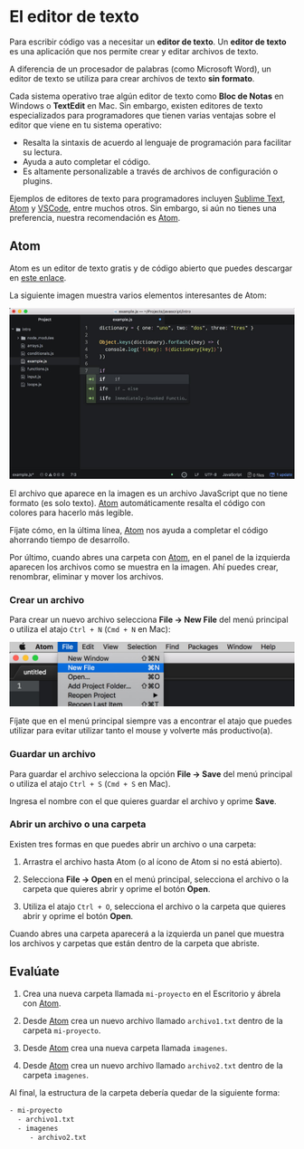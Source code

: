 # El editor de texto

Para escribir código vas a necesitar un **editor de texto**. Un **editor de texto** es una aplicación que nos permite crear y editar archivos de texto.

A diferencia de un procesador de palabras (como Microsoft Word), un editor de texto se utiliza para crear archivos de texto **sin formato**.

Cada sistema operativo trae algún editor de texto como **Bloc de Notas** en Windows o **TextEdit** en Mac. Sin embargo, existen editores de texto especializados para programadores que tienen varias ventajas sobre el editor que viene en tu sistema operativo:

* Resalta la sintaxis de acuerdo al lenguaje de programación para facilitar su lectura.
* Ayuda a auto completar el código.
* Es altamente personalizable a través de archivos de configuración o plugins.

Ejemplos de editores de texto para programadores incluyen [Sublime Text](https://www.sublimetext.com/), [Atom](https://atom.io/) y [VSCode](https://code.visualstudio.com/), entre muchos otros. Sin embargo, si aún no tienes una preferencia, nuestra recomendación es [Atom](https://atom.io/).

## Atom

Atom es un editor de texto gratis y de código abierto que puedes descargar en [este enlace](https://atom.io/).

La siguiente imagen muestra varios elementos interesantes de Atom:

![Atom Editor](images/atom-editor-js.jpg)

El archivo que aparece en la imagen es un archivo JavaScript que no tiene formato (es solo texto). [Atom](https://atom.io/) automáticamente resalta el código con colores para hacerlo más legible.

Fíjate cómo, en la última línea, [Atom](https://atom.io/) nos ayuda a completar el código ahorrando tiempo de desarrollo.

Por último, cuando abres una carpeta con [Atom](https://atom.io/), en el panel de la izquierda aparecen los archivos como se muestra en la imagen. Ahí puedes crear, renombrar, eliminar y mover los archivos.

### Crear un archivo

Para crear un nuevo archivo selecciona **File -> New File** del menú principal o utiliza el atajo `Ctrl + N` (`Cmd + N` en Mac):

![Atom - Nuevo archivo](images/atom-new-file.jpg)

Fíjate que en el menú principal siempre vas a encontrar el atajo que puedes utilizar para evitar utilizar tanto el mouse y volverte más productivo(a).

### Guardar un archivo

Para guardar el archivo selecciona la opción **File -> Save** del menú principal o utiliza el atajo `Ctrl + S` (`Cmd + S` en Mac).

Ingresa el nombre con el que quieres guardar el archivo y oprime **Save**.

### Abrir un archivo o una carpeta

Existen tres formas en que puedes abrir un archivo o una carpeta:

1. Arrastra el archivo hasta Atom (o al ícono de Atom si no está abierto).

2. Selecciona **File -> Open** en el menú principal, selecciona el archivo o la carpeta que quieres abrir y oprime el botón **Open**.

3. Utiliza el atajo `Ctrl + O`, selecciona el archivo o la carpeta que quieres abrir y oprime el botón **Open**.

Cuando abres una carpeta aparecerá a la izquierda un panel que muestra los archivos y carpetas que están dentro de la carpeta que abriste.


## Evalúate

1. Crea una nueva carpeta llamada `mi-proyecto` en el Escritorio y ábrela con [Atom](https://atom.io/).

2. Desde [Atom](https://atom.io/) crea un nuevo archivo llamado `archivo1.txt` dentro de la carpeta `mi-proyecto`.

3. Desde [Atom](https://atom.io/) crea una nueva carpeta llamada `imagenes`.

4. Desde [Atom](https://atom.io/) crea un nuevo archivo llamado `archivo2.txt` dentro de la carpeta `imagenes`.

Al final, la estructura de la carpeta debería quedar de la siguiente forma:

````
- mi-proyecto
  - archivo1.txt
  - imagenes
     - archivo2.txt
````
